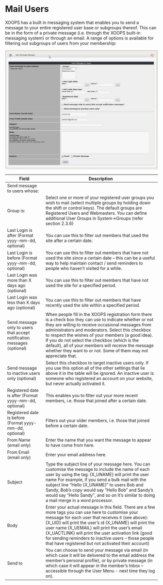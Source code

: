 # Mail Users

XOOPS has a built in messaging system that enables you to send a message to your entire registered user base or subgroups thereof. This can be in the form of a private message \(i.e. through the XOOPS built-in messaging system\) or through an email. A range of options is available for filtering out subgroups of users from your membership:

![img\_86.jpg](../.gitbook/assets/img_86.jpg)

| Field | Description |
| --- | --- |
| Send message to users whose: |  |
| Group is: | Select one or more of your registered user groups you wish to mail \(select multiple groups by holding down the shift or control keys\). The default groups are Registered Users and Webmasters. You can define additional User Groups in System-&gt;Groups \(refer section 2.3.6\) |
| Last Login is after \(Format yyyy-mm-dd, optional\) | You can use this to filter out members that used the site after a certain date. |
| Last Login is before \(Format yyyy-mm-dd, optional\) | You can use this to filter out members that have not used the site since a certain date – this can be a useful way to help maintain contact / send reminders to people who haven’t visited for a while. |
| Last Login was more than X days ago \(optional\) | You can use this to filter out members that have not used the site for a specified period. |
| Last Login was less than X days ago \(optional\) | You can use this to filter out members that have recently used the site within a specified period. |
| Send message only to users that accept notification messages \(optional\) | When people fill in the XOOPS registration form there is a check box they can use to indicate whether or not they are willing to receive occasional messages from administrators and moderators. Select this checkbox to respect the wishes of your members \(a good idea\). If you do not select the checkbox \(which is the default\), all of your members will receive the message whether they want to or not. Some of them may not appreciate that. |
| Send message to inactive users only \(optional\) | Select this checkbox to target inactive users only. If you use this option all of the other settings that lie above it in the table will be ignored. An inactive user is someone who registered an account on your website, but never actually activated it. |
| Registered date is after \(Format yyyy-mm-dd, optional\) | This enables you to filter out your more recent members, i.e. those that joined after a certain date. |
| Registered date is before \(Format yyyy-mm-dd, optional\) | Filters out your older members, i.e. those that joined before a certain date. |
| From Name \(email only\) | Enter the name that you want the message to appear to have come from here. |
| From Email \(email only\) | Enter your email address here. |
| Subject | Type the subject line of your message here. You can customise the message to include the name of each user by using the tag: {X\_UNAME} will print the user name For example, if you send a bulk mail with the subject line “Hello {X\_UNAME}” to users Bob and Sandy, Bob’s copy would say “Hello Bob” and Sandy’s would say “Hello Sandy”, and so on It’s similar to doing a mail merge in a word processor. |
| Body | Enter your actual message in this field. There are a few more tags you can use here to customise your message for each user that receives it \(see above\):{X\_UID} will print the user’s id {X\_UNAME} will print the user name {X\_UEMAIL} will print the user’s email {X\_UACTLINK} will print the user activation link \(good for sending reminders to inactive users – those people that have registered but not activated their account\) |
| Send to | You can choose to send your message via email \(in which case it will be delivered to the email address the member’s personal profile\), or by private message \(in which case it will appear in the member’s Inbox – accessible through the User Menu - next time they log on\). |

